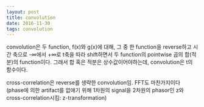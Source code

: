 ```yaml
---
layout: post
title: convolution
date: 2016-11-30
tags: convolution
---
```

convolution은 두 function, f(x)와 g(x)에 대해, 그 중 한 function을 reverse하고 시간 축으로 -∞에서 +∞로 t축을 따라 shift하면서 두 function의 pointwise 곱의 합(적분)의 function이다. 그래서 합 혹은 적분은 상수값이어야하는데, convolution은 t의 함수이다.

cross-correlation은 reverse를 생략한 convolution임. FFT도 마찬가지이다 (phase에 의한 artifact를 없애기 위해 1차원의 signal을 2차원의 phasor인 z와 cross-correlation시킴: z-transformation)